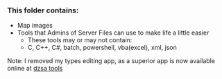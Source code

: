 ### This folder contains:
* Map images
* Tools that Admins of Server Files can use to make life a little easier
  * These tools may or may not contain:  
  * C, C++, C#, batch, powershell, vba(excel), xml, json

Note: I removed my types editing app, as a superior app is now available online at [dzsa tools](https://dzsa.tools/)
